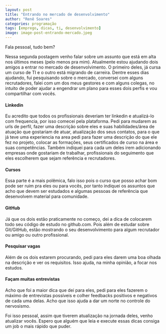 ```yaml
---
layout: post
title: "Entrando no mercado de desenvolvimento"
author: "Renê Soares"
categories: programação
tags: [emprego, dicas, ti, desenvolvimento]
image: image-post-entrando-mercado.jpeg
---
```


Fala pessoal, tudo bem? 

Nessa segunda postagem venho falar sobre um assunto que está em alta nos últimos meses (pelo menos pra mim). Atualmente estou ajudando dois amigos a entrar no mercado de desenvolvimento. O primeiro deles, já cursa um curso de TI e o outro está migrando de carreira. Dentre esses dias ajudando, fui pesquisando sobre o mercado, conversei com alguns recrutadores, falei com um dos meus gestores e com alguns colegas, no intuito de poder ajudar a engendrar um plano para esses dois perfis e vou compartilhar com vocês. 

#### Linkedin
Eu acredito que todos os profissionais deveriam ter linkedin e atualizá-lo com frequencia, por isso comecei pela plataforma. Pedi para mudarem as urls de perfil, fazer uma descrição sobre eles e suas habilidades/área de atuação que gostariam de atuar, atualização dos seus contatos, para o que já teve uma experiencia na area pedi para fazer uma descrição do que ele fez no projeto, colocar as formações, seus certificados de curso na área e suas competências. 
Também indiquei para cada um deles irem adicionando empresas onde gostariam de trabalhar, profissionais do seguimento que eles escolherem que sejam referência e recrutadores.

#### Cursos
Essa parte é a mais polêmica, falo isso pois o curso que posso achar bom pode ser ruim pra eles ou para vocês, por tanto indiquei os assuntos que acho que devem ser estudados e algumas pessoas de referência que desenvolvem material para comunidade.

#### GitHub
Já que os dois estão praticamente no começo, dei a dica de colocarem todo seu código de estudo no github.com. Pois além de estudar sobre Git/GitHub, estão mostrando o seu desenvolvimento para algum recrutador ou amigo ou outro profissional.

#### Pesquisar vagas
Além de os dois estarem procurando, pedi para eles darem uma boa olhada na descrição e ver os requisitos. Isso ajuda, na minha opinião, a focar nos estudos.

#### Façam muitas entrevistas
Acho que foi a maior dica que dei para eles, pedi para eles fazerem o máximo de entrevistas possíveis e colher feedbacks positivos e negativos de cada uma delas. Acho que isso ajuda a dar um norte no controle do nervosismo.


Foi isso pessoal, assim que tiverem atualização na jornada deles, venho atualizar vocês. Espero que alguém que leia e execute essas dicas consiga um job o mais rápido que puder.

